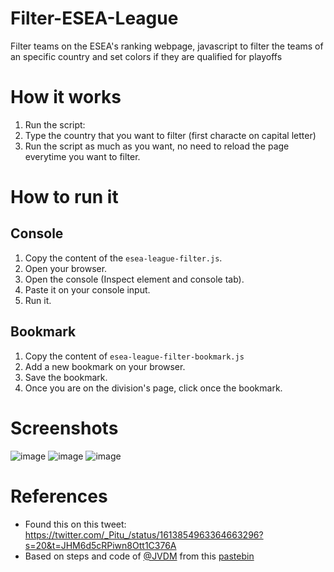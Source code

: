 # Filter-ESEA-League
Filter teams on the ESEA's ranking webpage, javascript to filter the teams of an specific country and set colors if they are qualified for playoffs

# How it works
1. Run the script:
2. Type the country that you want to filter (first characte on capital letter)
3. Run the script as much as you want, no need to reload the page everytime you want to filter.

# How to run it
## Console
1. Copy the content of the `esea-league-filter.js`.
2. Open your browser.
3. Open the console (Inspect element and console tab).
4. Paste it on your console input.
5. Run it.

## Bookmark
1. Copy the content of `esea-league-filter-bookmark.js`
2. Add a new bookmark on your browser.
3. Save the bookmark.
4. Once you are on the division's page, click once the bookmark.

# Screenshots
![image](https://user-images.githubusercontent.com/11246294/213533813-0680d13b-cb13-4917-bedd-a1c0566c97cf.png)
![image](https://user-images.githubusercontent.com/11246294/213533970-422af6bd-8d65-486d-bc53-a311fa715189.png)
![image](https://user-images.githubusercontent.com/11246294/213534061-a42598ee-0654-4f02-89ff-a3631965ff2d.png)

# References
* Found this on this tweet: https://twitter.com/_Pitu_/status/1613854963364663296?s=20&t=JHM6d5cRPiwn8Ott1C376A
* Based on steps and code of [@JVDM](https://twitter.com/JVDM__) from this [pastebin](https://pastebin.com/KZjS167p)
